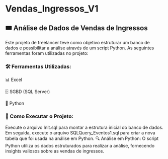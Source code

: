 # Vendas_Ingressos_V1

## 🎟️ Análise de Dados de Vendas de Ingressos

Este projeto de freelancer teve como objetivo estruturar um banco de dados e possibilitar a análise através de um script Python. As seguintes ferramentas foram utilizadas no projeto:

### 🛠️ Ferramentas Utilizadas:


📊 Excel

🗄️ SGBD (SQL Server)

🐍 Python


### 🚀 Como Executar o Projeto:

Execute o arquivo Init.sql para montar a estrutura inicial do banco de dados.
Em seguida, execute o arquivo SQLQuery_Eventos1.sql para criar a nova tabela que foi usada na análise em Python.
🔍 Análise em Python:
O script Python utiliza os dados estruturados para realizar a análise, fornecendo insights valiosos sobre as vendas de ingressos.
